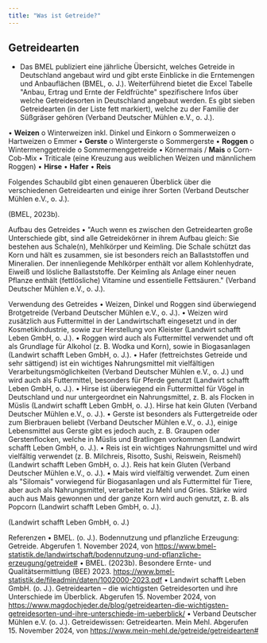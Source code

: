 ```yaml
---
title: "Was ist Getreide?"
---
```


## Getreidearten
- Das BMEL publiziert eine jährliche Übersicht, welches Getreide in Deutschland angebaut wird und gibt erste Einblicke in die Erntemengen und Anbauflächen (BMEL, o. J.). Weiterführend bietet die Excel Tabelle "Anbau, Ertrag und Ernte der Feldfrüchte" spezifischere Infos über welche Getreidesorten in Deutschland angebaut werden. 
Es gibt sieben Getreidearten (in der Liste fett markiert), welche zu der Familie der Süßgräser gehören (Verband Deutscher Mühlen e.V., o. J.).

•	**Weizen**
o	Winterweizen inkl. Dinkel und Einkorn
o	Sommerweizen
o	Hartweizen 
o	Emmer
•	**Gerste**
o	Wintergerste
o	Sommergerste
•	**Roggen**
o	Wintermenggetreide
o	Sommermenggetreide
•	Körnermais / **Mais**
o	Corn-Cob-Mix
•	Triticale (eine Kreuzung aus weiblichen Weizen und männlichem Roggen)
•	**Hirse**
•	**Hafer**
•	**Reis**


Folgendes Schaubild gibt einen genaueren Überblick über die verschiedenen Getreidearten und einige ihrer Sorten (Verband Deutscher Mühlen e.V., o. J.).
 
 
(BMEL, 2023b).

Aufbau des Getreides 
•	"Auch wenn es zwischen den Getreidearten große Unterschiede gibt, sind alle Getreidekörner in ihrem Aufbau gleich: Sie bestehen aus Schale(n), Mehlkörper und Keimling. Die Schale schützt das Korn und hält es zusammen, sie ist besonders reich an Ballaststoffen und Mineralien. Der innenliegende Mehlkörper enthält vor allem Kohlenhydrate, Eiweiß und lösliche Ballaststoffe. Der Keimling als Anlage einer neuen Pflanze enthält (fettlösliche) Vitamine und essentielle Fettsäuren." (Verband Deutscher Mühlen e.V., o. J.).


Verwendung des Getreides
•	Weizen, Dinkel und Roggen sind überwiegend Brotgetreide (Verband Deutscher Mühlen e.V., o. J.).
•	Weizen wird zusätzlich aus Futtermittel in der Landwirtschaft eingesetzt und in der Kosmetikindustrie, sowie zur Herstellung von Kleister (Landwirt schafft Leben GmbH, o. J.).
•	Roggen wird auch als Futtermittel verwendet und oft als Grundlage für Alkohol (z. B. Wodka und Korn), sowie in Biogasanlagen (Landwirt schafft Leben GmbH, o. J.).
•	Hafer (fettreichstes Getreide und sehr sättigend) ist ein wichtiges Nahrungsmittel mit vielfältigen Verarbeitungsmöglichkeiten (Verband Deutscher Mühlen e.V., o. J.) und wird auch als Futtermittel, besonders für Pferde genutzt (Landwirt schafft Leben GmbH, o. J.).
•	Hirse ist überwiegend ein Futtermittel für Vögel in Deutschland und nur untergeordnet ein Nahrungsmittel, z. B. als Flocken in Müslis (Landwirt schafft Leben GmbH, o. J.). Hirse hat kein Gluten (Verband Deutscher Mühlen e.V., o. J.).
•	Gerste ist besonders als Futtergetreide oder zum Bierbrauen beliebt (Verband Deutscher Mühlen e.V., o. J.), einige Lebensmittel aus Gerste gibt es jedoch auch, z. B. Graupen oder Gerstenflocken, welche in Müslis und Bratlingen vorkommen (Landwirt schafft Leben GmbH, o. J.).
•	Reis ist ein wichtiges Nahrungsmittel und wird vielfältig verwendet (z. B. Milchreis, Risotto, Sushi, Reiswein, Reismehl) (Landwirt schafft Leben GmbH, o. J.). Reis hat kein Gluten (Verband Deutscher Mühlen e.V., o. J.).
•	Mais wird vielfältig verwendet. Zum einen als "Silomais" vorwiegend für Biogasanlagen und als Futtermittel für Tiere, aber auch als Nahrungsmittel, verarbeitet zu Mehl und Gries. Stärke wird auch aus Mais gewonnen und der ganze Korn wird auch genutzt, z. B. als Popcorn (Landwirt schafft Leben GmbH, o. J.).

 






(Landwirt schafft Leben GmbH, o. J.)



Referenzen
•	BMEL. (o. J.). Bodennutzung und pflanzliche Erzeugung: Getreide. Abgerufen 1. November 2024, von https://www.bmel-statistik.de/landwirtschaft/bodennutzung-und-pflanzliche-erzeugung/getreide#
•	BMEL. (2023b). Besondere Ernte- und Qualitätsermittlung (BEE) 2023. https://www.bmel-statistik.de/fileadmin/daten/1002000-2023.pdf
•	Landwirt schafft Leben GmbH. (o. J.). Getreidearten – die wichtigsten Getreidesorten und ihre Unterschiede im Überblick. Abgerufen 15. November 2024, von https://www.magdochjeder.de/blog/getreidearten-die-wichtigsten-getreidesorten-und-ihre-unterschiede-im-ueberblick/
•	Verband Deutscher Mühlen e.V. (o. J.). Getreidewissen: Getreidearten. Mein Mehl. Abgerufen 15. November 2024, von https://www.mein-mehl.de/getreide/getreidearten#

